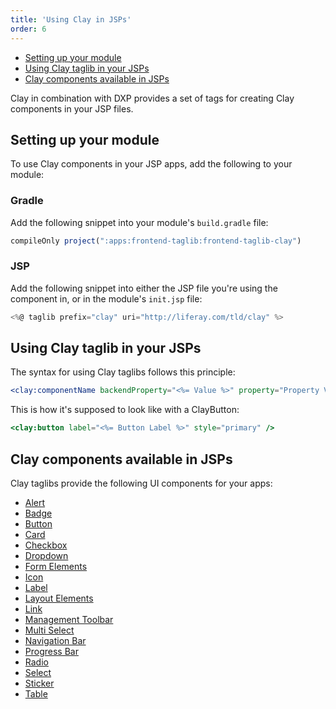 ```yaml
---
title: 'Using Clay in JSPs'
order: 6
---
```


<div class="nav-toc-absolute">
<div class="nav-toc">

-   [Setting up your module](#setting-up-your-module)
-   [Using Clay taglib in your JSPs](#using-clay-taglib-in-your-jsps)
-   [Clay components available in JSPs](#clay-components-available-in-jsps)

</div>
</div>

Clay in combination with DXP provides a set of tags for creating Clay components in your JSP files.

## Setting up your module

To use Clay components in your JSP apps, add the following to your module:

### Gradle

Add the following snippet into your module's `build.gradle` file:

```jsx
compileOnly project(":apps:frontend-taglib:frontend-taglib-clay")
```

### JSP

Add the following snippet into either the JSP file you're using the component in, or in the module's `init.jsp` file:

```jsx
<%@ taglib prefix="clay" uri="http://liferay.com/tld/clay" %>
```

## Using Clay taglib in your JSPs

The syntax for using Clay taglibs follows this principle:

```jsx
<clay:componentName backendProperty="<%= Value %>" property="Property Value" />
```

This is how it's supposed to look like with a ClayButton:

```jsx
<clay:button label="<%= Button Label %>" style="primary" />
```

## Clay components available in JSPs

Clay taglibs provide the following UI components for your apps:

-   [Alert](/docs/components/alert.html)
-   [Badge](/docs/components/badge.html)
-   [Button](/docs/components/button.html)
-   [Card](/docs/components/card.html)
-   [Checkbox](/docs/components/checkbox.html)
-   [Dropdown](/docs/components/drop-down.html)
-   [Form Elements](/docs/components/form.html)
-   [Icon](/docs/components/icon.html)
-   [Label](/docs/components/label.html)
-   [Layout Elements](/docs/components/layout.html)
-   [Link](/docs/components/link.html)
-   [Management Toolbar](/docs/components/management-toolbar.html)
-   [Multi Select](/docs/components/multi-select.html)
-   [Navigation Bar](/docs/components/navigation-bar.html)
-   [Progress Bar](/docs/components/progress-bar.html)
-   [Radio](/docs/components/radio.html)
-   [Select](/docs/components/select.html)
-   [Sticker](/docs/components/sticker.html)
-   [Table](/docs/components/table.html)
